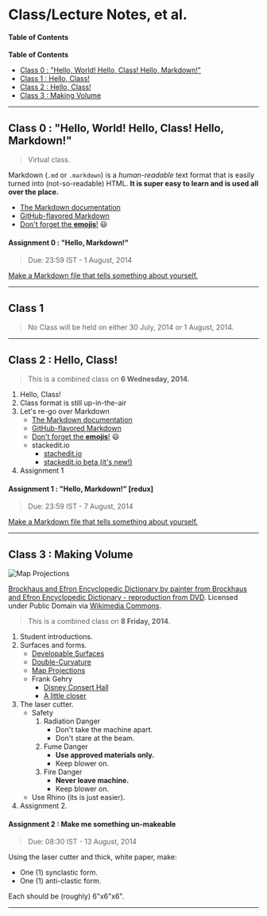 # Class/Lecture Notes, et al.

#### Table of Contents

**Table of Contents**
- [Class 0 : "Hello, World!  Hello, Class!  Hello, Markdown!"](#user-content-class-0--hello-world--hello-class--hello-markdown)
- [Class 1 : Hello, Class!](#user-content-class-1)
- [Class 2 : Hello, Class!](#user-content-class-2--hello-class)
- [Class 3 : Making Volume](#user-content-class-3--making-volume)

---

## Class 0 : "Hello, World!  Hello, Class!  Hello, Markdown!"

> Virtual class.

Markdown (```.md``` or ```.markdown```) is a *human-readable* text format that is easily turned into (not-so-readable) HTML.  **It is super easy to learn and is used all over the place.**

* [The Markdown documentation](http://daringfireball.net/projects/markdown/)
* [GitHub-flavored Markdown](https://guides.github.com/features/mastering-markdown/)
* [Don't forget the **emojis**!](http://www.emoji-cheat-sheet.com/) :smiley:

#### Assignment 0 : "Hello, Markdown!"

> Due: 23:59 IST - 1 August, 2014

[Make a Markdown file that tells something about yourself.](Content/assignment0.md)

---

## Class 1

> No Class will be held on either 30 July, 2014 or 1 August, 2014.

---

## Class 2 : Hello, Class!

> This is a combined class on **6 Wednesday, 2014**.

1. Hello, Class!  
2. Class format is still up-in-the-air  
3. Let's re-go over Markdown  
    * [The Markdown documentation](http://daringfireball.net/projects/markdown/)
    * [GitHub-flavored Markdown](https://guides.github.com/features/mastering-markdown/)
    * [Don't forget the **emojis**!](http://www.emoji-cheat-sheet.com/) :smiley:
    * stackedit.io  
        * [stachedit.io](https://stackedit.io/)
        * [stackedit.io beta (it's new!)](https://stackedit-beta.herokuapp.com/#)  
4. Assignment 1

#### Assignment 1 : "Hello, Markdown!" [redux]

> Due: 23:59 IST - 7 August, 2014

[Make a Markdown file that tells something about yourself.](Content/assignment1.md)

---

## Class 3 : Making Volume

![Map Projections](http://upload.wikimedia.org/wikipedia/commons/d/da/Brockhaus_and_Efron_Encyclopedic_Dictionary_b28_639-0.jpg)  

[Brockhaus and Efron Encyclopedic Dictionary by painter from Brockhaus and Efron Encyclopedic Dictionary - reproduction from DVD](http://upload.wikimedia.org/wikipedia/commons/d/da/Brockhaus_and_Efron_Encyclopedic_Dictionary_b28_639-0.jpg).  Licensed under Public Domain via [Wikimedia Commons](//commons.wikimedia.org/wiki/).

> This is a combined class on **8 Friday, 2014**.

1. Student introductions.
2. Surfaces and forms.
    * [Developable Surfaces](http://en.wikipedia.org/wiki/Developable_surface)
    * [Double-Curvature](http://en.wikipedia.org/wiki/Principal_curvature)  
    * [Map Projections](http://en.wikipedia.org/wiki/Map_projections)
    * Frank Gehry
        * [Disney Consert Hall](http://commons.wikimedia.org/wiki/File:Disney_Concert_Hall_by_Carol_Highsmith.jpg)  
        * [A little closer](http://upload.wikimedia.org/wikipedia/commons/thumb/1/19/Walt_Disney_Concert_Hall_%285222450254%29.jpg/680px-Walt_Disney_Concert_Hall_%285222450254%29.jpg)
3. The laser cutter.
    * Safety  
        1. Radiation Danger
            * Don't take the machine apart.
            * Don't stare at the beam.
        2. Fume Danger
            * **Use approved materials only.**
            * Keep blower on.
        3. Fire Danger
            * **Never leave machine.**
            * Keep blower on.
    * Use Rhino (its is just easier).
4. Assignment 2.

#### Assignment 2 : Make me something un-makeable

> Due: 08:30 IST - 13 August, 2014

Using the laser cutter and thick, white paper, make:  

* One (1) synclastic form.
* One (1) anti-clastic form.

Each should be (roughly) 6"x6"x6".

---
